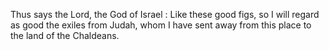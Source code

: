 Thus says the Lord, the God of Israel : Like these good figs, so I will regard as good the exiles from Judah, whom I have sent away from this place to the land of the Chaldeans.
